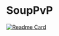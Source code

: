 # SoupPvP

[![Readme Card](https://github-readme-stats.vercel.app/api/pin/?username=Jonakls&repo=SoupPvP&theme=tokyonight)](https://github.com/Jonakls/SoupPvP)